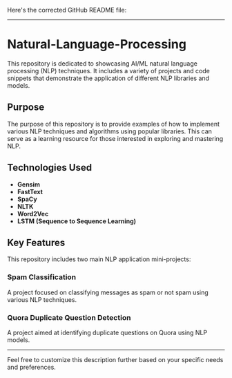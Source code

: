 Here's the corrected GitHub README file:

---

# Natural-Language-Processing

This repository is dedicated to showcasing AI/ML natural language processing (NLP) techniques. It includes a variety of projects and code snippets that demonstrate the application of different NLP libraries and models.

## Purpose

The purpose of this repository is to provide examples of how to implement various NLP techniques and algorithms using popular libraries. This can serve as a learning resource for those interested in exploring and mastering NLP.

## Technologies Used

- **Gensim**
- **FastText**
- **SpaCy**
- **NLTK**
- **Word2Vec**
- **LSTM (Sequence to Sequence Learning)**

## Key Features

This repository includes two main NLP application mini-projects:

### Spam Classification

A project focused on classifying messages as spam or not spam using various NLP techniques.

### Quora Duplicate Question Detection

A project aimed at identifying duplicate questions on Quora using NLP models.

---

Feel free to customize this description further based on your specific needs and preferences.
